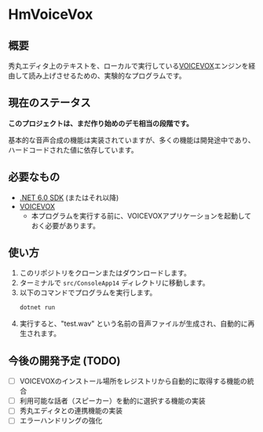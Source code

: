 # HmVoiceVox

## 概要
秀丸エディタ上のテキストを、ローカルで実行している[VOICEVOX](https://voicevox.hiroshiba.jp/)エンジンを経由して読み上げさせるための、実験的なプログラムです。

## **現在のステータス**
**このプロジェクトは、まだ作り始めのデモ相当の段階です。**

基本的な音声合成の機能は実装されていますが、多くの機能は開発途中であり、ハードコードされた値に依存しています。

## 必要なもの
*   [.NET 6.0 SDK](https://dotnet.microsoft.com/ja-jp/download/dotnet/6.0) (またはそれ以降)
*   [VOICEVOX](https://voicevox.hiroshiba.jp/)
    *   本プログラムを実行する前に、VOICEVOXアプリケーションを起動しておく必要があります。

## 使い方
1.  このリポジトリをクローンまたはダウンロードします。
2.  ターミナルで `src/ConsoleApp14` ディレクトリに移動します。
3.  以下のコマンドでプログラムを実行します。
    ```sh
    dotnet run
    ```
4.  実行すると、"test.wav" という名前の音声ファイルが生成され、自動的に再生されます。

## 今後の開発予定 (TODO)
- [ ] VOICEVOXのインストール場所をレジストリから自動的に取得する機能の統合
- [ ] 利用可能な話者（スピーカー）を動的に選択する機能の実装
- [ ] 秀丸エディタとの連携機能の実装
- [ ] エラーハンドリングの強化

